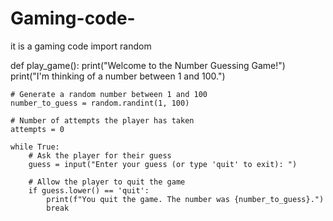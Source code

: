 # Gaming-code-
it is a gaming code 
import random

def play_game():
    print("Welcome to the Number Guessing Game!")
    print("I'm thinking of a number between 1 and 100.")
    
    # Generate a random number between 1 and 100
    number_to_guess = random.randint(1, 100)
    
    # Number of attempts the player has taken
    attempts = 0
    
    while True:
        # Ask the player for their guess
        guess = input("Enter your guess (or type 'quit' to exit): ")

        # Allow the player to quit the game
        if guess.lower() == 'quit':
            print(f"You quit the game. The number was {number_to_guess}.")
            break
